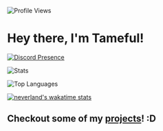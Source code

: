 ![Profile Views](https://komarev.com/ghpvc/?username=Tameful&color=orange)
# Hey there, I'm Tameful!

[![Discord Presence](https://lanyard.cnrad.dev/api/462427118555365376)](https://discord.com/users/462427118555365376)

![Stats](https://github-readme-stats.vercel.app/api?username=Tameful&theme=dracula&count_private=true&show_icons=true)

![Top Languages](https://github-readme-stats.vercel.app/api/top-langs?username=Tameful&theme=dracula&count_private=true&show_icons=true&langs_count=10&layout=compact)

[![neverland's wakatime stats](https://github-readme-stats.vercel.app/api/wakatime?username=neverland&theme=dracula)](https://wakatime.com/neverland)

## Checkout some of my [projects](https://github.com/imneverland?tab=repositories)! :D
<!--
**Tameful/Tameful** is a ✨ _special_ ✨ repository because its `README.md` (this file) appears on your GitHub profile.

Here are some ideas to get you started:

- 🔭 I’m currently working on ...
- 🌱 I’m currently learning ...
- 👯 I’m looking to collaborate on ...
- 🤔 I’m looking for help with ...
- 💬 Ask me about ...
- 📫 How to reach me: ...
- 😄 Pronouns: ...
- ⚡ Fun fact: ...
-->
